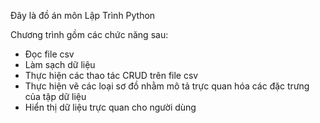 Đây là đồ án môn Lập Trình Python

Chương trình gồm các chức năng sau:
- Đọc file csv
- Làm sạch dữ liệu
- Thực hiện các thao tác CRUD trên file csv
- Thực hiện vẽ các loại sơ đồ nhằm mô tả trực quan hóa các đặc trưng của tập dữ liệu
- Hiển thị dữ liệu trực quan cho người dùng
